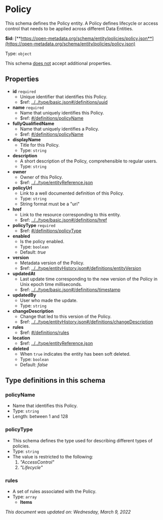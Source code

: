 # Policy

This schema defines the Policy entity. A Policy defines lifecycle or access control that needs to be applied across different Data Entities.

**$id:** [**https://open-metadata.org/schema/entity/policies/policy.json**](https://open-metadata.org/schema/entity/policies/policy.json)

Type: `object`

This schema <u>does not</u> accept additional properties.

## Properties
 - **id** `required`
	 - Unique identifier that identifies this Policy.
	 - $ref: [../../type/basic.json#/definitions/uuid](../types/basic.md#uuid)
 - **name** `required`
	 - Name that uniquely identifies this Policy.
	 - $ref: [#/definitions/policyName](#policyname)
 - **fullyQualifiedName**
	 - Name that uniquely identifies a Policy.
	 - $ref: [#/definitions/policyName](#policyname)
 - **displayName**
	 - Title for this Policy.
	 - Type: `string`
 - **description**
	 - A short description of the Policy, comprehensible to regular users.
	 - Type: `string`
 - **owner**
	 - Owner of this Policy.
	 - $ref: [../../type/entityReference.json](../types/entityreference.md)
 - **policyUrl**
	 - Link to a well documented definition of this Policy.
	 - Type: `string`
	 - String format must be a "uri"
 - **href**
	 - Link to the resource corresponding to this entity.
	 - $ref: [../../type/basic.json#/definitions/href](../types/basic.md#href)
 - **policyType** `required`
	 - $ref: [#/definitions/policyType](#policytype)
 - **enabled**
	 - Is the policy enabled.
	 - Type: `boolean`
	 - Default: _true_
 - **version**
	 - Metadata version of the Policy.
	 - $ref: [../../type/entityHistory.json#/definitions/entityVersion](../types/entityhistory.md#entityversion)
 - **updatedAt**
	 - Last update time corresponding to the new version of the Policy in Unix epoch time milliseconds.
	 - $ref: [../../type/basic.json#/definitions/timestamp](../types/basic.md#timestamp)
 - **updatedBy**
	 - User who made the update.
	 - Type: `string`
 - **changeDescription**
	 - Change that led to this version of the Policy.
	 - $ref: [../../type/entityHistory.json#/definitions/changeDescription](../types/entityhistory.md#changedescription)
 - **rules**
	 - $ref: [#/definitions/rules](#rules)
 - **location**
	 - $ref: [../../type/entityReference.json](../types/entityreference.md)
 - **deleted**
	 - When `true` indicates the entity has been soft deleted.
	 - Type: `boolean`
	 - Default: _false_


## Type definitions in this schema
### policyName

 - Name that identifies this Policy.
 - Type: `string`
 - Length: between 1 and 128


### policyType

 - This schema defines the type used for describing different types of policies.
 - Type: `string`
 - The value is restricted to the following: 
	 1. _"AccessControl"_
	 2. _"Lifecycle"_


### rules

 - A set of rules associated with the Policy.
 - Type: `array`
	 - **Items**




_This document was updated on: Wednesday, March 9, 2022_